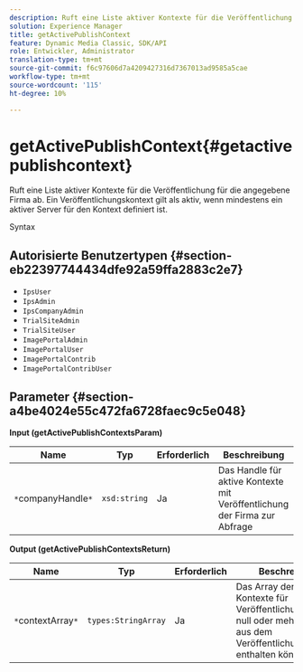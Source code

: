 ```yaml
---
description: Ruft eine Liste aktiver Kontexte für die Veröffentlichung für die angegebene Firma ab. Ein Veröffentlichungskontext gilt als aktiv, wenn mindestens ein aktiver Server für den Kontext definiert ist.
solution: Experience Manager
title: getActivePublishContext
feature: Dynamic Media Classic, SDK/API
role: Entwickler, Administrator
translation-type: tm+mt
source-git-commit: f6c97606d7a4209427316d7367013ad9585a5cae
workflow-type: tm+mt
source-wordcount: '115'
ht-degree: 10%

---
```



# getActivePublishContext{#getactivepublishcontext}

Ruft eine Liste aktiver Kontexte für die Veröffentlichung für die angegebene Firma ab. Ein Veröffentlichungskontext gilt als aktiv, wenn mindestens ein aktiver Server für den Kontext definiert ist.

Syntax

## Autorisierte Benutzertypen {#section-eb22397744434dfe92a59ffa2883c2e7}

* `IpsUser`
* `IpsAdmin`
* `IpsCompanyAdmin`
* `TrialSiteAdmin`
* `TrialSiteUser`
* `ImagePortalAdmin`
* `ImagePortalUser`
* `ImagePortalContrib`
* `ImagePortalContribUser`

## Parameter {#section-a4be4024e55c472fa6728faec9c5e048}

**Input (getActivePublishContextsParam)**

| Name | Typ | Erforderlich | Beschreibung |
|---|---|---|---|
| `*`companyHandle`*` | `xsd:string` | Ja | Das Handle für aktive Kontexte mit Veröffentlichung der Firma zur Abfrage |

**Output (getActivePublishContextsReturn)**

| Name | Typ | Erforderlich | Beschreibung |
|---|---|---|---|
| `*`contextArray`*` | `types:StringArray` | Ja | Das Array der aktiven Kontexte für Veröffentlichungen, die null oder mehr Werte aus dem Veröffentlichungskontext enthalten können. |

